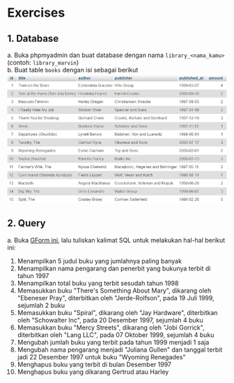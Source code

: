 # Exercises

## 1. Database
a. Buka phpmyadmin dan buat database dengan nama `library_<nama_kamu>` (contoh: `library_marvin`)<br>
b. Buat table `books` dengan isi sebagai berikut<br>
![library_db](./assets/library_db.png)<br>

## 2. Query
a. Buka [GForm ini](https://forms.gle/e8CZUMC8bVjMogGc6), lalu tuliskan kalimat SQL untuk melakukan hal-hal berikut ini:<br>
1. Menampilkan 5 judul buku yang jumlahnya paling banyak<br>
2. Menampilkan nama pengarang dan penerbit yang bukunya terbit di tahun 1997<br>
3. Menampilkan total buku yang terbit sesudah tahun 1998<br>
4. Memasukkan buku "There's Something About Mary", dikarang oleh "Ebeneser Pray", diterbitkan oleh "Jerde-Rolfson", pada 19 Juli 1999, sejumlah 2 buku<br>
5. Memasukkan buku "Spiral", dikarang oleh "Jay Hardware", diterbitkan oleh "Schowalter Inc", pada 20 Desember 1997, sejumlah 4 buku<br>
6. Memasukkan buku "Mercy Streets", dikarang oleh "Jobi Gorrick", diterbitkan oleh "Lang LLC", pada 07 Oktober 1999, sejumlah 4 buku<br>
7. Mengubah jumlah buku yang terbit pada tahun 1999 menjadi 1 saja<br>
8. Mengubah nama pengarang menjadi "Juliana Gullen" dan tanggal terbit jadi 22 Desember 1997 untuk buku "Wyoming Renegades"<br>
9. Menghapus buku yang terbit di bulan Desember 1997<br>
10. Menghapus buku yang dikarang Gertrud atau Harley<br>
